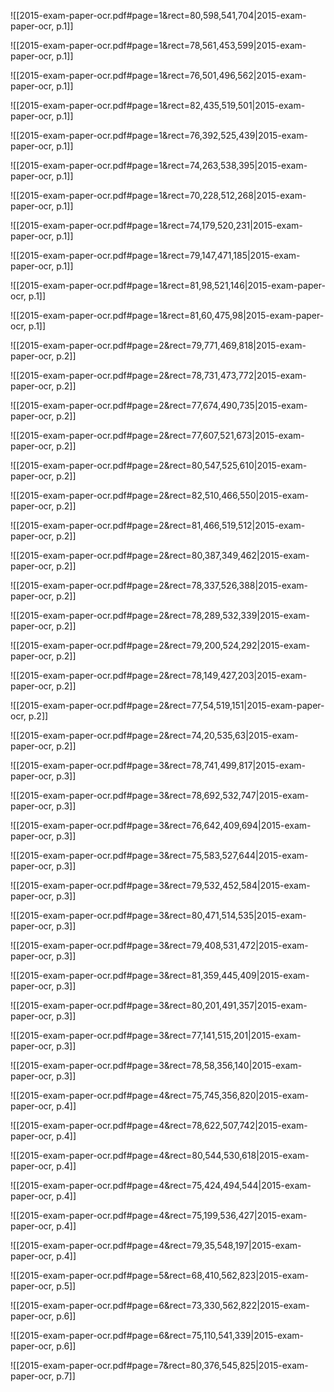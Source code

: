 ![[2015-exam-paper-ocr.pdf#page=1&rect=80,598,541,704|2015-exam-paper-ocr, p.1]]


![[2015-exam-paper-ocr.pdf#page=1&rect=78,561,453,599|2015-exam-paper-ocr, p.1]]


![[2015-exam-paper-ocr.pdf#page=1&rect=76,501,496,562|2015-exam-paper-ocr, p.1]]



![[2015-exam-paper-ocr.pdf#page=1&rect=82,435,519,501|2015-exam-paper-ocr, p.1]]


![[2015-exam-paper-ocr.pdf#page=1&rect=76,392,525,439|2015-exam-paper-ocr, p.1]]



![[2015-exam-paper-ocr.pdf#page=1&rect=74,263,538,395|2015-exam-paper-ocr, p.1]]



![[2015-exam-paper-ocr.pdf#page=1&rect=70,228,512,268|2015-exam-paper-ocr, p.1]]



![[2015-exam-paper-ocr.pdf#page=1&rect=74,179,520,231|2015-exam-paper-ocr, p.1]]



![[2015-exam-paper-ocr.pdf#page=1&rect=79,147,471,185|2015-exam-paper-ocr, p.1]]



![[2015-exam-paper-ocr.pdf#page=1&rect=81,98,521,146|2015-exam-paper-ocr, p.1]]



![[2015-exam-paper-ocr.pdf#page=1&rect=81,60,475,98|2015-exam-paper-ocr, p.1]]



![[2015-exam-paper-ocr.pdf#page=2&rect=79,771,469,818|2015-exam-paper-ocr, p.2]]



![[2015-exam-paper-ocr.pdf#page=2&rect=78,731,473,772|2015-exam-paper-ocr, p.2]]



![[2015-exam-paper-ocr.pdf#page=2&rect=77,674,490,735|2015-exam-paper-ocr, p.2]]



![[2015-exam-paper-ocr.pdf#page=2&rect=77,607,521,673|2015-exam-paper-ocr, p.2]]



![[2015-exam-paper-ocr.pdf#page=2&rect=80,547,525,610|2015-exam-paper-ocr, p.2]]



![[2015-exam-paper-ocr.pdf#page=2&rect=82,510,466,550|2015-exam-paper-ocr, p.2]]



![[2015-exam-paper-ocr.pdf#page=2&rect=81,466,519,512|2015-exam-paper-ocr, p.2]]



![[2015-exam-paper-ocr.pdf#page=2&rect=80,387,349,462|2015-exam-paper-ocr, p.2]]



![[2015-exam-paper-ocr.pdf#page=2&rect=78,337,526,388|2015-exam-paper-ocr, p.2]]



![[2015-exam-paper-ocr.pdf#page=2&rect=78,289,532,339|2015-exam-paper-ocr, p.2]]



![[2015-exam-paper-ocr.pdf#page=2&rect=79,200,524,292|2015-exam-paper-ocr, p.2]]



![[2015-exam-paper-ocr.pdf#page=2&rect=78,149,427,203|2015-exam-paper-ocr, p.2]]



![[2015-exam-paper-ocr.pdf#page=2&rect=77,54,519,151|2015-exam-paper-ocr, p.2]]



![[2015-exam-paper-ocr.pdf#page=2&rect=74,20,535,63|2015-exam-paper-ocr, p.2]]



![[2015-exam-paper-ocr.pdf#page=3&rect=78,741,499,817|2015-exam-paper-ocr, p.3]]


![[2015-exam-paper-ocr.pdf#page=3&rect=78,692,532,747|2015-exam-paper-ocr, p.3]]


![[2015-exam-paper-ocr.pdf#page=3&rect=76,642,409,694|2015-exam-paper-ocr, p.3]]

![[2015-exam-paper-ocr.pdf#page=3&rect=75,583,527,644|2015-exam-paper-ocr, p.3]]


![[2015-exam-paper-ocr.pdf#page=3&rect=79,532,452,584|2015-exam-paper-ocr, p.3]]



![[2015-exam-paper-ocr.pdf#page=3&rect=80,471,514,535|2015-exam-paper-ocr, p.3]]


![[2015-exam-paper-ocr.pdf#page=3&rect=79,408,531,472|2015-exam-paper-ocr, p.3]]


![[2015-exam-paper-ocr.pdf#page=3&rect=81,359,445,409|2015-exam-paper-ocr, p.3]]


![[2015-exam-paper-ocr.pdf#page=3&rect=80,201,491,357|2015-exam-paper-ocr, p.3]]


![[2015-exam-paper-ocr.pdf#page=3&rect=77,141,515,201|2015-exam-paper-ocr, p.3]]


![[2015-exam-paper-ocr.pdf#page=3&rect=78,58,356,140|2015-exam-paper-ocr, p.3]]



![[2015-exam-paper-ocr.pdf#page=4&rect=75,745,356,820|2015-exam-paper-ocr, p.4]]



![[2015-exam-paper-ocr.pdf#page=4&rect=78,622,507,742|2015-exam-paper-ocr, p.4]]



![[2015-exam-paper-ocr.pdf#page=4&rect=80,544,530,618|2015-exam-paper-ocr, p.4]]


![[2015-exam-paper-ocr.pdf#page=4&rect=75,424,494,544|2015-exam-paper-ocr, p.4]]


![[2015-exam-paper-ocr.pdf#page=4&rect=75,199,536,427|2015-exam-paper-ocr, p.4]]


![[2015-exam-paper-ocr.pdf#page=4&rect=79,35,548,197|2015-exam-paper-ocr, p.4]]


![[2015-exam-paper-ocr.pdf#page=5&rect=68,410,562,823|2015-exam-paper-ocr, p.5]]


![[2015-exam-paper-ocr.pdf#page=6&rect=73,330,562,822|2015-exam-paper-ocr, p.6]]


![[2015-exam-paper-ocr.pdf#page=6&rect=75,110,541,339|2015-exam-paper-ocr, p.6]]


![[2015-exam-paper-ocr.pdf#page=7&rect=80,376,545,825|2015-exam-paper-ocr, p.7]]





